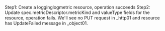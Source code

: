 Step1: Create a logginglogmetric resource, operation succeeds
Step2: Update spec.metricDescriptor.metricKind and valueType fields for the resource, operation fails. We'll see no PUT request
in _http01 and resource has UpdateFailed message in _object01.
